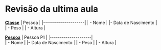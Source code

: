 # Revisão da ultima aula
<ins>**Classe**</ins>
|       Pessoa        |
|---------------------|
|      - Nome         |
|- Data de Nascimento |
|      - Peso         |
|     - Altura        |

<ins>**Pessoa**</ins>
|       Pessoa P1     |
|---------------------|  
|      - Nome         | 
|- Data de Nascimento | 
|      - Peso         | 
|     - Altura        |  
